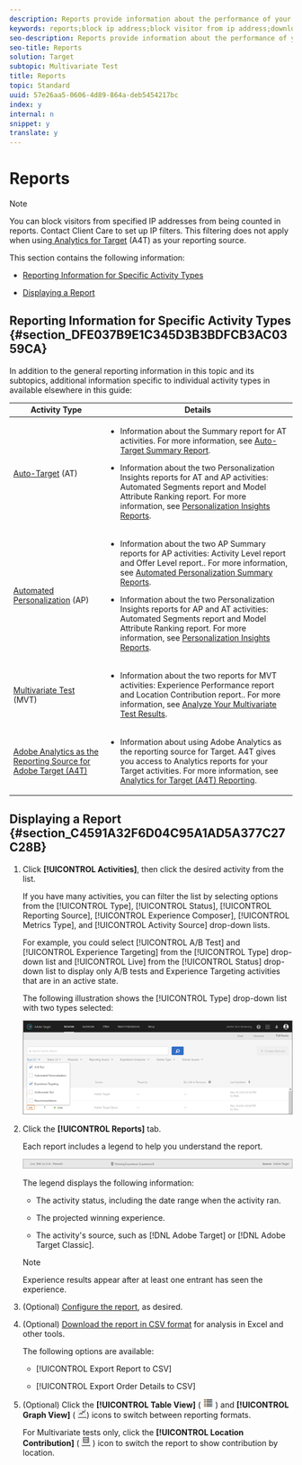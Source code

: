 ```yaml
---
description: Reports provide information about the performance of your activities.
keywords: reports;block ip address;block visitor from ip address;download reports;csv
seo-description: Reports provide information about the performance of your activities.
seo-title: Reports
solution: Target
subtopic: Multivariate Test
title: Reports
topic: Standard
uuid: 57e26aa5-0606-4d89-864a-deb5454217bc
index: y
internal: n
snippet: y
translate: y
---
```


# Reports


>[!NOTE]
>
>You can block visitors from specified IP addresses from being counted in reports. Contact Client Care to set up IP filters. This filtering does not apply when using[ Analytics for Target](c_integrating_target_with_mac/a4t.md#concept_7540C8C04259434AB6EE33B09F47A1DE) (A4T) as your reporting source. 



This section contains the following information: 


* [ Reporting Information for Specific Activity Types](c_reports.md#section_DFE037B9E1C345D3B3BDFCB3AC0359CA) 

* [ Displaying a Report](c_reports.md#section_C4591A32F6D04C95A1AD5A377C27C28B) 



## Reporting Information for Specific Activity Types {#section_DFE037B9E1C345D3B3BDFCB3AC0359CA}

In addition to the general reporting information in this topic and its subtopics, additional information specific to individual activity types in available elsewhere in this guide: 



<table id="table_6A63A3766BA14060BE53DF3AD80D13C1"> 
 <thead> 
  <tr> 
   <th colname="col1" class="entry"> Activity Type </th> 
   <th colname="col2" class="entry"> Details </th> 
  </tr>
 </thead>
 <tbody> 
  <tr> 
   <td colname="col1"> <p><a href="c_activities/c_auto-target-to-optimize.md#concept_67779E5B7F67427A97D7EA2A6FB919B3" format="dita" scope="local"> Auto-Target</a> (AT) </p> </td> 
   <td colname="col2"> <p> 
     <ul id="ul_81F3B2F17153401DBE4180F8CDA02CFB"> 
      <li id="li_6649B81BDA274685871478C1B6EC60DB"> <p>Information about the Summary report for AT activities. For more information, see <a href="c_reports/c_auto-target-summary-report.md#concept_E2171F7B57C1417DAAD7E7909A3FB073" format="dita" scope="local"> Auto-Target Summary Report</a>. </p> </li> 
      <li id="li_5BE42826325744BCA8F449CC282853AD"> <p>Information about the two Personalization Insights reports for AT and AP activities: Automated Segments report and Model Attribute Ranking report. For more information, see <a href="c_reports/c_personalization-insights-reports.md#concept_A897070E1EDC403EB84CFB7A6ECAD767" format="dita" scope="local"> Personalization Insights Reports</a>. </p> </li> 
     </ul> </p> </td> 
  </tr> 
  <tr> 
   <td colname="col1"> <p><a href="c_activities/t_automated_personalization.md#task_8AAF837796D74CF893CA2F88BA1491C9" format="dita" scope="local"> Automated Personalization</a> (AP) </p> </td> 
   <td colname="col2"> <p> 
     <ul id="ul_A1BA81DA5EC948E2A4384083907BA7B2"> 
      <li id="li_C370889D33244710BDDD34FE68A44F28"> <p>Information about the two AP Summary reports for AP activities: Activity Level report and Offer Level report.. For more information, see <a href="c_reports/c_reports_ap.md#concept_C02BAFC922114A44846998FD956E345A" format="dita" scope="local"> Automated Personalization Summary Reports</a>. </p> </li> 
      <li id="li_5720539F6D4645608E9593E8F4368C51"> <p>Information about the two Personalization Insights reports for AP and AT activities: Automated Segments report and Model Attribute Ranking report. For more information, see <a href="c_reports/c_personalization-insights-reports.md#concept_A897070E1EDC403EB84CFB7A6ECAD767" format="dita" scope="local"> Personalization Insights Reports</a>. </p> </li> 
     </ul> </p> </td> 
  </tr> 
  <tr> 
   <td colname="col1"> <p><a href="c_activities/c_multivariate_testing.md#concept_628695CDC71B449B8DCC2F5654C11499" format="dita" scope="local"> Multivariate Test</a> (MVT) </p> </td> 
   <td colname="col2"> <p> 
     <ul id="ul_335ECDC31B0B45EC831EDA824A85B096"> 
      <li id="li_967E0EC06E914E308F8F985D505C1339"> <p>Information about the two reports for MVT activities: Experience Performance report and Location Contribution report.. For more information, see <a href="c_reports/c_mvt_reporting.md#concept_E28CBEF835C7423CB1DCAE8D1912335C" format="dita" scope="local"> Analyze Your Multivariate Test Results</a>. </p> </li> 
     </ul> </p> </td> 
  </tr> 
  <tr> 
   <td colname="col1"> <p><a href="c_integrating_target_with_mac/a4t.md#concept_7540C8C04259434AB6EE33B09F47A1DE" format="dita" scope="local"> Adobe Analytics as the Reporting Source for Adobe Target (A4T)</a> </p> </td> 
   <td colname="col2"> <p> 
     <ul id="ul_31083A6CAA3C4DF58996460347AB1C8D"> 
      <li id="li_981A84CA7169459ABC3EF49E1BD16B02"> <p>Information about using Adobe Analytics as the reporting source for Target. A4T gives you access to Analytics reports for your Target activities. For more information, see <a href="c_reports/c_analytics-for-target-a4t-reporting.md#concept_49805AB5ADEB4CD4A95F60C75918FF16" format="dita" scope="local"> Analytics for Target (A4T) Reporting</a>. </p> </li> 
     </ul> </p> </td> 
  </tr> 
 </tbody> 
</table>


## Displaying a Report {#section_C4591A32F6D04C95A1AD5A377C27C28B}




1. Click **[!UICONTROL  Activities]**, then click the desired activity from the list. 

   If you have many activities, you can filter the list by selecting options from the [!UICONTROL  Type], [!UICONTROL  Status], [!UICONTROL  Reporting Source], [!UICONTROL  Experience Composer], [!UICONTROL  Metrics Type], and [!UICONTROL  Activity Source] drop-down lists. 

   For example, you could select [!UICONTROL  A/B Test] and [!UICONTROL  Experience Targeting] from the [!UICONTROL  Type] drop-down list and [!UICONTROL  Live] from the [!UICONTROL  Status] drop-down list to display only A/B tests and Experience Targeting activities that are in an active state. 

   The following illustration shows the [!UICONTROL  Type] drop-down list with two types selected: 

   ![](assets/report_filters.png) 

1. Click the **[!UICONTROL  Reports]** tab. 

   Each report includes a legend to help you understand the report. 

   ![](assets/report_menu_bar.png) 

   The legend displays the following information: 


    * The activity status, including the date range when the activity ran. 

    * The projected winning experience. 

    * The activity's source, such as [!DNL  Adobe Target] or [!DNL  Adobe Target Classic]. 




   >[!NOTE]
   >
   >Experience results appear after at least one entrant has seen the experience.


1. (Optional) [ Configure the report](c_reports/c_report-settings.md#concept_4BB6A7FDAB6F4806A632F9CD989B8BFA), as desired. 

1. (Optional) [ Download the report in CSV format](c_reports/c_downloading-data-in-csv-file.md#concept_3F276FF2BBB2499388F97451D6DE2E75) for analysis in Excel and other tools. 

   The following options are available: 


    * [!UICONTROL  Export Report to CSV] 

    * [!UICONTROL  Export Order Details to CSV] 



1. (Optional) Click the **[!UICONTROL  Table View]** (  ![](assets/icon_list_view.png) ) and **[!UICONTROL  Graph View]** (  ![](assets/icon_graph_report.png)) icons to switch between reporting formats. 

   For Multivariate tests only, click the **[!UICONTROL  Location Contribution]** (  ![](assets/icon_location_contribution.png) ) icon to switch the report to show contribution by location. 


